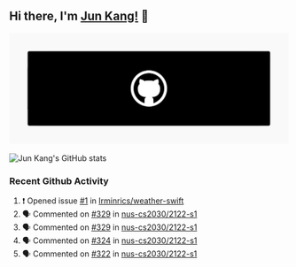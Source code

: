 ## Hi there, I'm [Jun Kang!](https://irminrics.herokuapp.com) 👋

<img src="/images/banner.png" alt="Hello World!">

<!--<br>

<div align="center">
	<img src="https://profile-counter.glitch.me/irminrics/count.svg" style="height:40px"/>
</div>

<br>-->

![Jun Kang's GitHub stats](https://github-readme-stats.vercel.app/api?username=irminrics&hide=issues&theme=dark&show_icons=true&count_private=true&hide_rank=true&include_all_commits=true)

<!--[![Top Langs](https://github-readme-stats.vercel.app/api/top-langs/?username=irminrics&layout=compact&theme=nightowl)](https://github.com/anuraghazra/github-readme-stats)-->


<h3>Recent Github Activity</h3>

<!--START_SECTION:activity-->
1. ❗️ Opened issue [#1](https://github.com/Irminrics/weather-swift/issues/1) in [Irminrics/weather-swift](https://github.com/Irminrics/weather-swift)
2. 🗣 Commented on [#329](https://github.com/nus-cs2030/2122-s1/issues/329) in [nus-cs2030/2122-s1](https://github.com/nus-cs2030/2122-s1)
3. 🗣 Commented on [#329](https://github.com/nus-cs2030/2122-s1/issues/329) in [nus-cs2030/2122-s1](https://github.com/nus-cs2030/2122-s1)
4. 🗣 Commented on [#324](https://github.com/nus-cs2030/2122-s1/issues/324) in [nus-cs2030/2122-s1](https://github.com/nus-cs2030/2122-s1)
5. 🗣 Commented on [#322](https://github.com/nus-cs2030/2122-s1/issues/322) in [nus-cs2030/2122-s1](https://github.com/nus-cs2030/2122-s1)
<!--END_SECTION:activity-->

